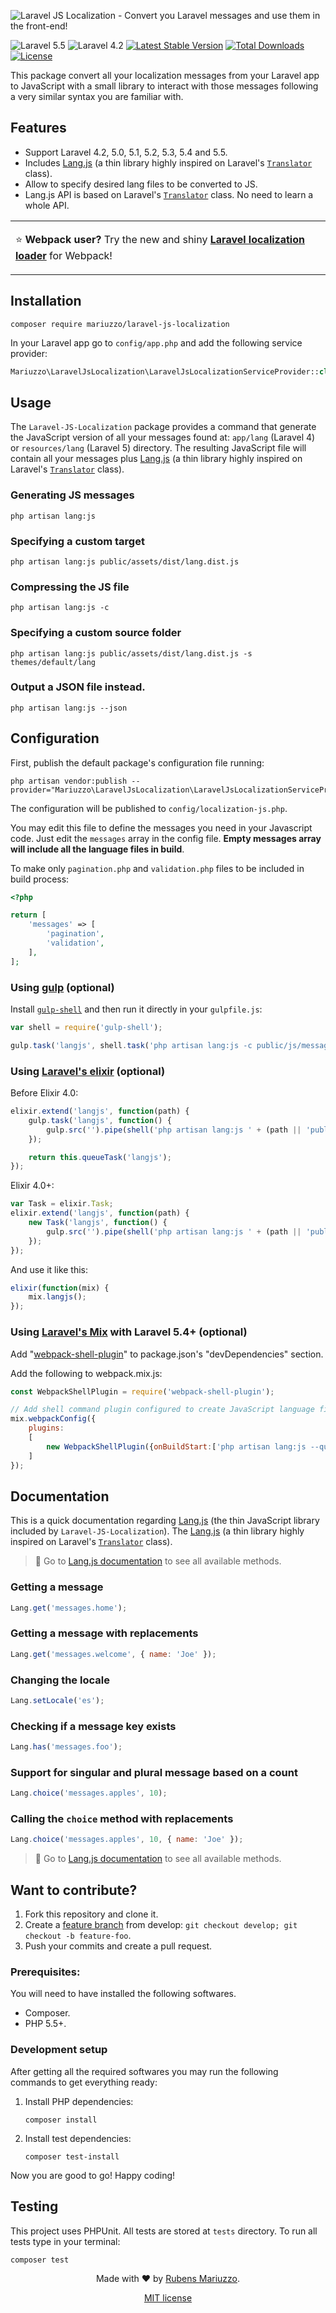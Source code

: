 ![Laravel JS Localization - Convert you Laravel messages and use them in the front-end!](banner.svg)

![Laravel 5.5](https://img.shields.io/badge/Laravel-5.5-f4645f.svg)
![Laravel 4.2](https://img.shields.io/badge/Laravel-4.2-f4645f.svg)
[![Latest Stable Version](https://poser.pugx.org/mariuzzo/laravel-js-localization/v/stable.svg)](https://packagist.org/packages/mariuzzo/laravel-js-localization)
[![Total Downloads](https://poser.pugx.org/mariuzzo/laravel-js-localization/downloads.svg)](https://packagist.org/packages/mariuzzo/laravel-js-localization)
[![License](https://poser.pugx.org/mariuzzo/laravel-js-localization/license.svg)](https://packagist.org/packages/mariuzzo/laravel-js-localization)

This package convert all your localization messages from your Laravel app to JavaScript with a small library to interact with those messages following a very similar syntax you are familiar with.

## Features

 - Support Laravel 4.2, 5.0, 5.1, 5.2, 5.3, 5.4 and 5.5.
 - Includes [Lang.js](https://github.com/rmariuzzo/lang.js) (a thin library highly inspired on Laravel's [`Translator`](https://laravel.com/api/5.4/Illuminate/Translation/Translator.html) class).
 - Allow to specify desired lang files to be converted to JS.
 - Lang.js API is based on Laravel's [`Translator`](https://laravel.com/api/5.4/Illuminate/Translation/Translator.html) class. No need to learn a whole API.

<table><tbody><tr><td>

:star: **Webpack user?** Try the new and shiny [**Laravel localization loader**](https://github.com/rmariuzzo/laravel-localization-loader) for Webpack!

</td></tr></tbody></table>


## Installation

```shell
composer require mariuzzo/laravel-js-localization
```

In your Laravel app go to `config/app.php` and add the following service provider:

```php
Mariuzzo\LaravelJsLocalization\LaravelJsLocalizationServiceProvider::class
```

## Usage

The `Laravel-JS-Localization` package provides a command that generate the JavaScript version of all your messages found at: `app/lang` (Laravel 4) or `resources/lang` (Laravel 5) directory. The resulting JavaScript file will contain all your messages plus [Lang.js](https://github.com/rmariuzzo/lang.js) (a thin library highly inspired on Laravel's [`Translator`](https://laravel.com/api/5.4/Illuminate/Translation/Translator.html) class).

### Generating JS messages

```shell
php artisan lang:js
```

### Specifying a custom target

```shell
php artisan lang:js public/assets/dist/lang.dist.js
```

### Compressing the JS file

```shell
php artisan lang:js -c
```

### Specifying a custom source folder

```shell
php artisan lang:js public/assets/dist/lang.dist.js -s themes/default/lang
```

### Output a JSON file instead.

```shell
php artisan lang:js --json
```

## Configuration

First, publish the default package's configuration file running:

```shell
php artisan vendor:publish --provider="Mariuzzo\LaravelJsLocalization\LaravelJsLocalizationServiceProvider"
```

The configuration will be published to `config/localization-js.php`.

You may edit this file to define the messages you need in your Javascript code. Just edit the `messages` array in the config file. **Empty messages array will include all the language files in build**.

To make only `pagination.php` and `validation.php` files to be included in build process:

```php
<?php

return [
    'messages' => [
        'pagination',
        'validation',
    ],
];
```

### Using [gulp](http://gulpjs.com/) (optional)

Install [`gulp-shell`](https://github.com/sun-zheng-an/gulp-shell) and then run it directly in your `gulpfile.js`:

```js
var shell = require('gulp-shell');

gulp.task('langjs', shell.task('php artisan lang:js -c public/js/messages.js'));
```

### Using [Laravel's elixir](http://laravel.com/docs/elixir) (optional)
Before Elixir 4.0:

```js
elixir.extend('langjs', function(path) {
    gulp.task('langjs', function() {
        gulp.src('').pipe(shell('php artisan lang:js ' + (path || 'public/js/messages.js')));
    });

    return this.queueTask('langjs');
});
```
Elixir 4.0+:
```js
var Task = elixir.Task;
elixir.extend('langjs', function(path) {
    new Task('langjs', function() {
        gulp.src('').pipe(shell('php artisan lang:js ' + (path || 'public/js/messages.js')));
    });
});
```

And use it like this:

```js
elixir(function(mix) {
    mix.langjs();
});
```

### Using [Laravel's Mix](https://laravel.com/docs/5.4/mix) with Laravel 5.4+ (optional)

Add "[webpack-shell-plugin](https://www.npmjs.com/package/webpack-shell-plugin)" to package.json's "devDependencies" section.

Add the following to webpack.mix.js:

```js
const WebpackShellPlugin = require('webpack-shell-plugin');

// Add shell command plugin configured to create JavaScript language file
mix.webpackConfig({
    plugins:
    [
        new WebpackShellPlugin({onBuildStart:['php artisan lang:js --quiet'], onBuildEnd:[]})
    ]
});
```

## Documentation

This is a quick documentation regarding [Lang.js](https://github.com/rmariuzzo/lang.js) (the thin JavaScript library included by `Laravel-JS-Localization`). The [Lang.js](https://github.com/rmariuzzo/lang.js) (a thin library highly inspired on Laravel's [`Translator`](https://laravel.com/api/5.3/Illuminate/Translation/Translator.html) class).

 > 💁 Go to [Lang.js documentation]([Lang.js](https://github.com/rmariuzzo/lang.js)) to see all available methods.

### Getting a message

```js
Lang.get('messages.home');
```

### Getting a message with replacements

```js
Lang.get('messages.welcome', { name: 'Joe' });
```

### Changing the locale

```js
Lang.setLocale('es');
```

### Checking if a message key exists

```js
Lang.has('messages.foo');
```

### Support for singular and plural message based on a count

```js
Lang.choice('messages.apples', 10);
```

### Calling the `choice` method with replacements

```js
Lang.choice('messages.apples', 10, { name: 'Joe' });
```

> 💁 Go to [Lang.js documentation]([Lang.js](https://github.com/rmariuzzo/lang.js)) to see all available methods.

## Want to contribute?

 1. Fork this repository and clone it.
 2. Create a [feature branch](https://guides.github.com/introduction/flow/) from develop: `git checkout develop; git checkout -b feature-foo`.
 3. Push your commits and create a pull request.

### Prerequisites:

You will need to have installed the following softwares.

 - Composer.
 - PHP 5.5+.

### Development setup

After getting all the required softwares you may run the following commands to get everything ready:

 1. Install PHP dependencies:
    ```shell
    composer install
    ```

 2. Install test dependencies:
    ```shell
    composer test-install
    ```

Now you are good to go! Happy coding!

## Testing

This project uses PHPUnit. All tests are stored at `tests` directory. To run all tests type in your terminal:

```shell
composer test
```

<div align=center>

Made with :heart: by [Rubens Mariuzzo](https://github.com/rmariuzzo).

[MIT license](LICENSE)

</div>
